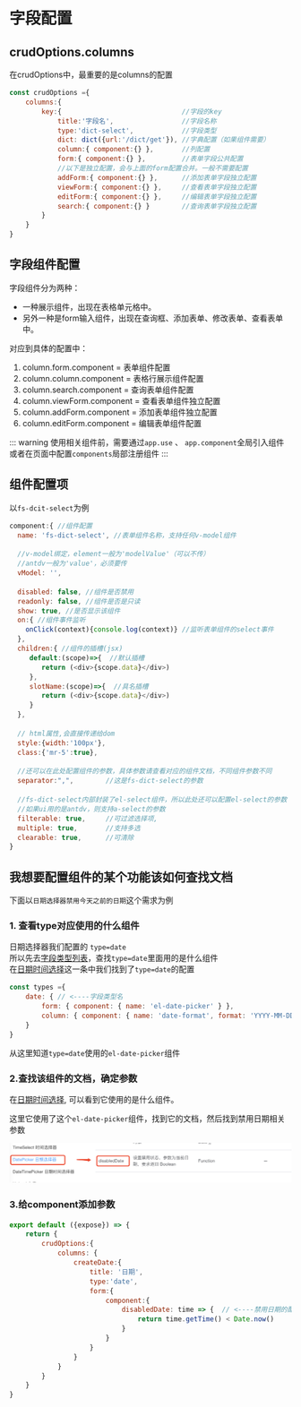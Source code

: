 # 字段配置

## crudOptions.columns
在crudOptions中，最重要的是columns的配置
```js
const crudOptions ={
    columns:{
        key:{                              //字段的key
            title:'字段名',                 //字段名称
            type:'dict-select',            //字段类型
            dict: dict({url:'/dict/get'}), //字典配置（如果组件需要）
            column:{ component:{} },       //列配置
            form:{ component:{} },         //表单字段公共配置
            //以下是独立配置，会与上面的form配置合并。一般不需要配置
            addForm:{ component:{} },      //添加表单字段独立配置
            viewForm:{ component:{} },     //查看表单字段独立配置
            editForm:{ component:{} },     //编辑表单字段独立配置
            search:{ component:{} }        //查询表单字段独立配置
        }
    }
}
```
## 字段组件配置
字段组件分为两种：
* 一种展示组件，出现在表格单元格中。
* 另外一种是form输入组件，出现在查询框、添加表单、修改表单、查看表单中。

对应到具体的配置中：
 1. column.form.component = 表单组件配置
 2. column.column.component = 表格行展示组件配置
 3. column.search.component = 查询表单组件配置
 4. column.viewForm.component = 查看表单组件独立配置
 5. column.addForm.component = 添加表单组件独立配置
 6. column.editForm.component = 编辑表单组件配置

::: warning
使用相关组件前，需要通过`app.use` 、 `app.component`全局引入组件    
或者在页面中配置`components`局部注册组件
:::
## 组件配置项
以`fs-dcit-select`为例 
```js
component:{ //组件配置
  name: 'fs-dict-select', //表单组件名称，支持任何v-model组件
  
  //v-model绑定，element一般为'modelValue'（可以不传）
  //antdv一般为'value'，必须要传
  vModel: '', 

  disabled: false, //组件是否禁用
  readonly: false, //组件是否是只读
  show: true, //是否显示该组件
  on:{ //组件事件监听
    onClick(context){console.log(context)} //监听表单组件的select事件
  },
  children:{ //组件的插槽(jsx)
     default:(scope)=>{  //默认插槽
        return (<div>{scope.data}</div>)
     },
     slotName:(scope)=>{  //具名插槽
        return (<div>{scope.data}</div>)
     }
  },

  // html属性,会直接传递给dom
  style:{width:'100px'},
  class:{'mr-5':true},

  //还可以在此处配置组件的参数，具体参数请查看对应的组件文档，不同组件参数不同
  separator:",",        //这是fs-dict-select的参数

  //fs-dict-select内部封装了el-select组件，所以此处还可以配置el-select的参数
  //如果ui用的是antdv，则支持a-select的参数
  filterable: true,     //可过滤选择项,
  multiple: true,       //支持多选
  clearable: true,      //可清除
}
```

## 我想要配置组件的某个功能该如何查找文档
下面以`日期选择器禁用今天之前的日期`这个需求为例
### 1. 查看type对应使用的什么组件
日期选择器我们配置的 `type=date`    
所以先去[字段类型列表](../../api/types)，查找`type=date`里面用的是什么组件   
在[日期时间选择](../../api/types#日期时间选择)这一条中我们找到了`type=date`的配置
```js
const types ={
    date: { // <----字段类型名
        form: { component: { name: 'el-date-picker' } },
        column: { component: { name: 'date-format', format: 'YYYY-MM-DD' } }
    }
}
```
从这里知道`type=date`使用的`el-date-picker`组件

### 2.查找该组件的文档，确定参数
在[日期时间选择](../../api/types#日期时间选择), 可以看到它使用的是什么组件。

这里它使用了这个`el-date-picker`组件，找到它的文档，然后找到禁用日期相关参数

![](../../images/date-picker.png)

### 3.给component添加参数
```js
export default ({expose}) => {
    return {
        crudOptions:{
            columns: {
                createDate:{
                    title: '日期',
                    type:'date',
                    form:{
                        component:{
                            disabledDate: time => {  // <----禁用日期的配置
                                return time.getTime() < Date.now()
                            }
                        }
                    }
                }
            }
        }
    }
}
```
